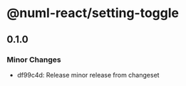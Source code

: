 # @numl-react/setting-toggle

## 0.1.0
### Minor Changes

- df99c4d: Release minor release from changeset
